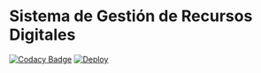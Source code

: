 # Sistema de Gestión de Recursos Digitales

[![Codacy Badge](https://api.codacy.com/project/badge/Grade/76f1a92cdcd242879876374d45f2f415)](https://app.codacy.com/app/cmartinezbjmu/proyecto-agiles?utm_source=github.com&utm_medium=referral&utm_content=DiegoRBaquero/proyecto-agiles&utm_campaign=Badge_Grade_Settings)
[![Deploy](https://www.herokucdn.com/deploy/button.svg)](https://heroku.com/deploy)